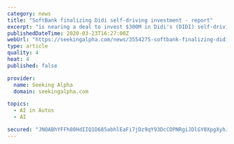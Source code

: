 ```yaml
---
category: news
title: "SoftBank finalizing Didi self-driving investment - report"
excerpt: "is nearing a deal to invest $300M in Didi's (DIDI) self-driving vehicle subsidiary, according to The Information sources. The tech giant is Didi's largest investor.R"
publishedDateTime: 2020-03-23T16:27:00Z
webUrl: "https://seekingalpha.com/news/3554275-softbank-finalizing-didi-self-driving-investment-report"
type: article
quality: 4
heat: 4
published: false

provider:
  name: Seeking Alpha
  domain: seekingalpha.com

topics:
  - AI in Autos
  - AI

secured: "JNOABhYFFh80HdIIQ1D685abhlEaFi7jDz9qY93DcCOPNRgiJDlGY0XpgXyhJkTb6md+Plitqmczn9WjopvJq9C0vpm1hMtmfcGhMJWkZJqN+mv8hM3XBnVsQBTwaJfoyE6Hrmng8QRkGsCvOsLUTpO7rCv8n04s5XHMgLboen2oNgL3ADwJGqslAV5RAleimsoTfV7IsgIorRkuk8GrXD6B7ttxEddtruzHYcT53IkSPvfBnxvJEIvKB5P6B113VH/2PV7xg9dYEHzElU6ZURobENdhh5uVVnrOwJPzhY4RUdoyS/oumIGY/KtrgMP6;otwv1McdFAk/qVgStPQQ0Q=="
---
```


